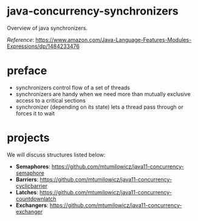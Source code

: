 # java-concurrency-synchronizers
Overview of java synchronizers.

_Reference_: https://www.amazon.com/Java-Language-Features-Modules-Expressions/dp/1484233476

# preface
* synchronizers control flow of a set of threads 
* synchronizers are handy when we need more than mutually exclusive access to a critical
sections
* synchronizer (depending on its state) lets a thread pass through or forces it to wait

# projects
We will discuss structures listed below:
* **Semaphores**: https://github.com/mtumilowicz/java11-concurrency-semaphore
* **Barriers**: https://github.com/mtumilowicz/java11-concurrency-cyclicbarrier
* **Latches**: https://github.com/mtumilowicz/java11-concurrency-countdownlatch
* **Exchangers**: https://github.com/mtumilowicz/java11-concurrency-exchanger
